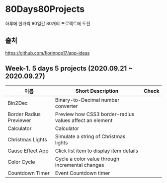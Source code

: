 # 80Days80Projects
하루에 한개씩 80일간 80개의 프로젝트에 도전

## 출처
https://github.com/florinpop17/app-ideas

## Week-1. 5 days 5 projects (2020.09.21 ~ 2020.09.27)

| 이름                                                                              | Short Description                                          | Check      |
| --------------------------------------------------------------------------------- | ---------------------------------------------------------- | ---------- |
| Bin2Dec                                   | Binary-to-Decimal number converter                         |       |
| Border Radius Previewer       | Preview how CSS3 border-radius values affect an element    ||
| Calculator                             | Calculator                                                 | |
| Christmas Lights                 | Simulate a string of Christmas lights                      | |
| Cause Effect App                     | Click list item to display item details                    ||
|Color Cycle |	Cycle a color value through incremental changes | |
|Countdown Timer| 	Event Countdown timer | |
